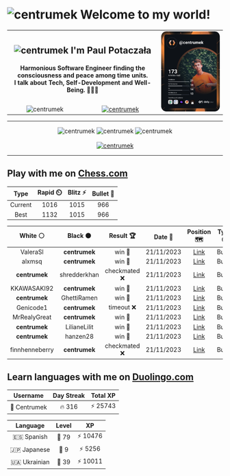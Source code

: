 <h1>
  <img
    src="https://emojis.slackmojis.com/emojis/images/1531849430/4246/blob-sunglasses.gif"
    width="30"
    alt="centrumek"
  />
  Welcome to my world!
</h1>

<table>
  <tbody>
    <tr>
      <td align="center" width="70%" colspan="2">
        <h2>
          <img
            src="https://raw.githubusercontent.com/MartinHeinz/MartinHeinz/master/wave.gif"
            width="30px"
            alt="centrumek"
          />
          I'm Paul Potaczała
        </h2>
        <h4>
          Harmonious Software Engineer finding the consciousness and peace among time units.
          <br/>
          I talk about Tech, Self-Development and Well-Being. 🌿🧘🚀
        </h4>
      </td>
      <td width="30%" rowspan="2">
        <a href="https://app.daily.dev/centrumek">
          <img
            src="./devcard.svg"
            alt="centrumek"
          />
        </a>
      </td>
    </tr>
    <tr align="center">
      <td>
        <img
          src="https://komarev.com/ghpvc/?username=centrumek&label=visitors&color=0e75b6&style=flat"
          alt="centrumek"
        >
      </td>
      <td>
        <a href="https://stackoverflow.com/users/14496012/centrumek">
          <img
            src="https://stackoverflow.com/users/flair/14496012.png?theme=dark"
            alt="centrumek"
          >
        </a>
      </td>
    </tr>
  </tbody>
</table>

---
<div align="center">
  <img 
    src="https://github-readme-stats.vercel.app/api?username=centrumek&show_icons=true&count_private=true&theme=dark&hide_border=true&hide=issues,contribs&bg_color=00000000"
    alt="centrumek"
  />
  <img
    src="https://github-readme-stats.vercel.app/api/top-langs/?username=centrumek&layout=compact&hide_border=true&theme=dark&bg_color=00000000&langs_count=6&exclude_repo=air-statistic-app"
    alt="centrumek"
  />
  <img 
    src="https://github-readme-streak-stats.herokuapp.com?user=centrumek&theme=dark&hide_border=true&background=FFFFFF00"
    alt="centrumek"
  />
  <br/>
  <br/>
  <a href="https://www.buymeacoffee.com/centrumek">
    <img
      src="https://cdn.buymeacoffee.com/buttons/v2/default-orange.png"
      height="50"
      width="210"
      alt="centrumek"
    />
  </a>
</div>

---

## Play with me on [Chess.com](https://www.chess.com/member/centrumek)

<div align="center">
<!--START_SECTION:chessStats-->
<!-- Automatically generated with https://github.com/Balastrong/chess-stats-action -->

| Type | Rapid ⏲️ | Blitz ⚡ | Bullet 🔫 |
|:---:|:---:|:---:|:---:|
| Current | 1016 | 1015 | 966 |
| Best | 1132 | 1015 | 966 |

| White ⚪ | Black ⚫ | Result 🏆 | Date 📅 | Position 🗺️ | Type 🕕 |
|:---:|:---:|:---:|:---:|:---:|:---:|
| ValeraSl | **centrumek** | win 🥇 | 21/11/2023 | <a href="http://www.ee.unb.ca/cgi-bin/tervo/fen.pl?select=1k1r4/p5pp/B1p2p2/1p5q/1b6/8/PP2N2P/3K4 w - -">Link</a> | Bullet |
| alxmsq | **centrumek** | win 🥇 | 21/11/2023 | <a href="http://www.ee.unb.ca/cgi-bin/tervo/fen.pl?select=8/pk6/3p4/2p5/P1P5/3P1RPr/1P6/6K1 w - -">Link</a> | Bullet |
| **centrumek** | shredderkhan | checkmated ❌ | 21/11/2023 | <a href="http://www.ee.unb.ca/cgi-bin/tervo/fen.pl?select=5bk1/2Rp1p1p/K3p1p1/2P5/4bP2/8/r7/1q6 w - -">Link</a> | Bullet |
| KKAWASAKI92 | **centrumek** | win 🥇 | 21/11/2023 | <a href="http://www.ee.unb.ca/cgi-bin/tervo/fen.pl?select=8/p5k1/P4p2/2pKr3/1qPp4/8/8/8 w - -">Link</a> | Bullet |
| **centrumek** | GhettiRamen | win 🥇 | 21/11/2023 | <a href="http://www.ee.unb.ca/cgi-bin/tervo/fen.pl?select=8/p4pk1/2R2Np1/5p1p/2p2P1K/P3P2P/2r4r/5R2 b - -">Link</a> | Bullet |
| Genicode1 | **centrumek** | timeout ❌ | 21/11/2023 | <a href="http://www.ee.unb.ca/cgi-bin/tervo/fen.pl?select=8/p7/8/2p5/1kP2KP1/1P6/P7/8 b - -">Link</a> | Bullet |
| MrRealyGreat | **centrumek** | win 🥇 | 21/11/2023 | <a href="http://www.ee.unb.ca/cgi-bin/tervo/fen.pl?select=2k1r3/1p6/p2B4/5r2/8/4P3/P4PPP/3R2K1 w - -">Link</a> | Bullet |
| **centrumek** | LilianeLilit | win 🥇 | 21/11/2023 | <a href="http://www.ee.unb.ca/cgi-bin/tervo/fen.pl?select=8/8/6P1/8/1P1N1k2/1P1P4/2K5/8 b - -">Link</a> | Bullet |
| **centrumek** | hanzen28 | win 🥇 | 21/11/2023 | <a href="http://www.ee.unb.ca/cgi-bin/tervo/fen.pl?select=8/R3Kp2/2k5/2p4p/4P3/5P1r/8/8 b - -">Link</a> | Bullet |
| finnhenneberry | **centrumek** | checkmated ❌ | 21/11/2023 | <a href="http://www.ee.unb.ca/cgi-bin/tervo/fen.pl?select=6rk/ppp2Q2/2np4/6P1/4P3/2NP4/PPP3PR/2KR4 b - -">Link</a> | Bullet |

<!--END_SECTION:chessStats-->
</div>

## Learn languages with me on [Duolingo.com](https://www.duolingo.com/profile/Centrumek)

<div align="center">
<!--START_SECTION:duolingoStats-->
<!-- Automatically generated with https://github.com/centrumek/duolingo-readme-stats-->

| Username | Day Streak | Total XP |
|:---:|:---:|:---:|
| 👤 Centrumek | 🔥 316 | ⚡ 25743 |

| Language | Level | XP |
|:---:|:---:|:---:|
| 🇪🇸 Spanish | 👑 79 | ⚡ 10476 |
| 🇯🇵 Japanese | 👑 9 | ⚡ 5256 |
| 🇺🇦 Ukrainian | 👑 39 | ⚡ 10011 |

<!--END_SECTION:duolingoStats-->
</div>
<!--
**centrumek/centrumek** is a ✨ _special_ ✨ repository because its `README.md` (this file) appears on your GitHub profile.

Here are some ideas to get you started:

- 🔭 I’m currently working on ...
- 🌱 I’m currently learning ...
- 👯 I’m looking to collaborate on ...
- 🤔 I’m looking for help with ...
- 💬 Ask me about ...
- 📫 How to reach me: ...
- 😄 Pronouns: ...
- ⚡ Fun fact: ...
-->
